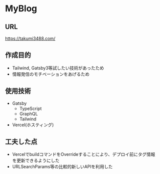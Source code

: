 # MyBlog
## URL
https://takumi3488.com/

## 作成目的
- Tailwind, Gatsby3等試したい技術があったため
- 情報発信のモチベーションをあげるため

## 使用技術
- Gatsby
  - TypeScript
  - GraphQL
  - Tailwind
- Vercel(ホスティング)

## 工夫した点
- VercelでbuildコマンドをOverrideすることにより、デプロイ前にタグ情報を更新できるようにした
- URLSearchParams等の比較的新しいAPIを利用した